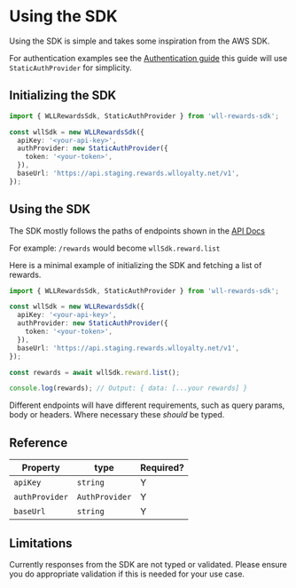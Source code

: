# Using the SDK

Using the SDK is simple and takes some inspiration from the AWS SDK.

For authentication examples see the [Authentication guide](./02-Authentication.md) this guide will use `StaticAuthProvider` for simplicity.

## Initializing the SDK

```ts
import { WLLRewardsSdk, StaticAuthProvider } from 'wll-rewards-sdk';

const wllSdk = new WLLRewardsSdk({
  apiKey: '<your-api-key>',
  authProvider: new StaticAuthProvider({
    token: '<your-token>',
  }),
  baseUrl: 'https://api.staging.rewards.wlloyalty.net/v1',
});
```

## Using the SDK

The SDK mostly follows the paths of endpoints shown in the [API Docs](https://docs.whitelabel-loyalty.com/rewards.html)

For example: `/rewards` would become `wllSdk.reward.list`

Here is a minimal example of initializing the SDK and fetching a list of rewards.

```ts
import { WLLRewardsSdk, StaticAuthProvider } from 'wll-rewards-sdk';

const wllSdk = new WLLRewardsSdk({
  apiKey: '<your-api-key>',
  authProvider: new StaticAuthProvider({
    token: '<your-token>',
  }),
  baseUrl: 'https://api.staging.rewards.wlloyalty.net/v1',
});

const rewards = await wllSdk.reward.list();

console.log(rewards); // Output: { data: [...your rewards] }
```

Different endpoints will have different requirements, such as query params, body or headers. Where necessary these _should_ be typed.

## Reference

| Property       | type           | Required? |
| -------------- | -------------- | --------- |
| `apiKey`       | `string`       | Y         |
| `authProvider` | `AuthProvider` | Y         |
| `baseUrl`      | `string`       | Y         |

## Limitations

Currently responses from the SDK are not typed or validated. Please ensure you do appropriate validation if this is needed for your use case.
